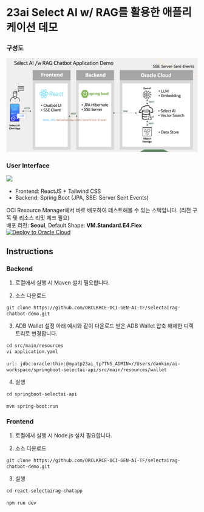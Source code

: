 # 23ai Select AI w/ RAG를 활용한 애플리케이션 데모

### 구성도
![](images/architecture.png)

### User Interface
![](images/SelectAI_RAG_Demo.gif)

* Frontend: ReactJS + Tailwind CSS
* Backend: Spring Boot (JPA, SSE: Server Sent Events)

OCI Resource Manager에서 바로 배포하여 테스트해볼 수 있는 스택입니다. (리전 구독 및 리소스 리밋 체크 필요)  
배포 리전: **Seoul**, Default Shape: **VM.Standard.E4.Flex**  
[![Deploy to Oracle Cloud](https://oci-resourcemanager-plugin.plugins.oci.oraclecloud.com/latest/deploy-to-oracle-cloud.svg)](https://cloud.oracle.com/resourcemanager/stacks/create?region=ap-seoul-1&zipUrl=https://github.com/the-team-oasis/genaitf-selectairagappdemo-rm/archive/refs/heads/main.zip)

## Instructions
### Backend
1. 로컬에서 실행 시 Maven 설치 필요합니다. 

2. 소스 다운로드
```
git clone https://github.com/ORCLKRCE-OCI-GEN-AI-TF/selectairag-chatbot-demo.git
```

3. ADB Wallet 설정
아래 예시와 같이 다운로드 받은 ADB Wallet 압축 해제한 디렉토리로 변경합니다.

```
cd src/main/resources
vi application.yaml

url: jdbc:oracle:thin:@myatp23ai_tp?TNS_ADMIN=//Users/dankim/ai-workspace/springboot-selectai-api/src/main/resources/wallet
```

4. 실행
```
cd springboot-selectai-api

mvn spring-boot:run
```

### Frontend
1. 로컬에서 실행 시 Node.js 설치 필요합니다. 

2. 소스 다운로드
```
git clone https://github.com/ORCLKRCE-OCI-GEN-AI-TF/selectairag-chatbot-demo.git
```

3. 실행
```
cd react-selectairag-chatapp

npm run dev
```

